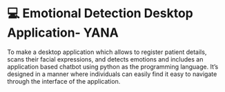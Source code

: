 # 💻 Emotional Detection Desktop Application- YANA
To make a desktop application which allows to register patient details, scans their facial expressions, and detects emotions and includes an application based chatbot using python as the programming language. It’s designed in a manner where individuals can easily find it easy to navigate through the interface of the application.

